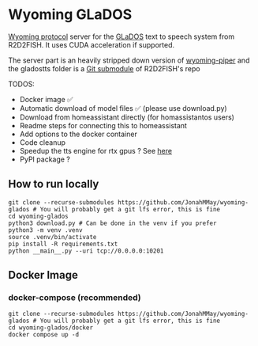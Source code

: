 # Wyoming GLaDOS

[Wyoming protocol](https://github.com/rhasspy/wyoming) server for the [GLaDOS](https://github.com/R2D2FISH/glados-tts) text to speech system from R2D2FISH. It uses CUDA acceleration if supported.

The server part is an heavily stripped down version of [wyoming-piper](https://github.com/rhasspy/wyoming-piper) and the gladostts folder is a [Git submodule](https://git-scm.com/book/en/v2/Git-Tools-Submodules) of R2D2FISH's repo

TODOS: 
- Docker image ✅
- Automatic download of model files ✅ (please use download.py)
- Download from homeassistant directly (for homassistantos users)
- Readme steps for connecting this to homeassistant
- Add options to the docker container
- Code cleanup
- Speedup the tts engine for rtx gpus ? See [here](https://developer.nvidia.com/tensorrt)
- PyPI package ? 

## How to run locally

```
git clone --recurse-submodules https://github.com/JonahMMay/wyoming-glados # You will probably get a git lfs error, this is fine
cd wyoming-glados
python3 download.py # Can be done in the venv if you prefer
python3 -m venv .venv
source .venv/bin/activate
pip install -R requirements.txt
python __main__.py --uri tcp://0.0.0.0:10201
```

## Docker Image

### docker-compose (recommended)
```
git clone --recurse-submodules https://github.com/JonahMMay/wyoming-glados # You will probably get a git lfs error, this is fine
cd wyoming-glados/docker
docker compose up -d
```
